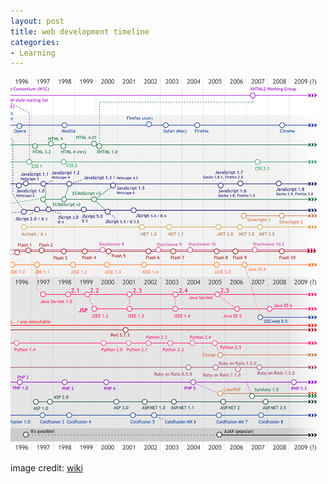 ```yaml
---
layout: post
title: web development timeline
categories:
- Learning
---
```


![](/img/timeline.jpg)

image credit: [wiki](http://en.wikipedia.org/wiki/File:Web_development_timeline.png)
